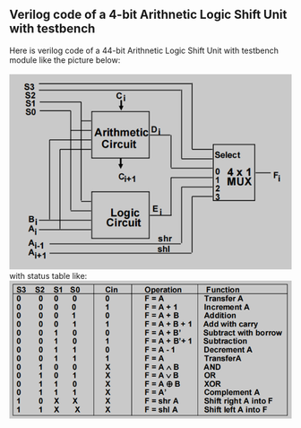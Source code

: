 ## Verilog code of a 4-bit Arithnetic Logic Shift Unit with testbench

Here is verilog code of a 44-bit Arithnetic Logic Shift Unit with testbench module like the picture below:  
<br>
![Alt text](image.png)
<br>
with status table like:  
![Alt text](image-1.png)
